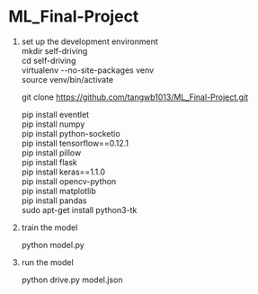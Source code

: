 # ML_Final-Project
1. set up the development environment  
   mkdir self-driving  
   cd self-driving  
   virtualenv --no-site-packages venv  
   source venv/bin/activate  

   git clone https://github.com/tangwb1013/ML_Final-Project.git  

   pip install eventlet  
   pip install numpy  
   pip install python-socketio  
   pip install tensorflow==0.12.1  
   pip install pillow  
   pip install flask  
   pip install keras==1.1.0  
   pip install opencv-python  
   pip install matplotlib  
   pip install pandas  
   sudo apt-get install python3-tk  

2. train the model  

   python model.py  

3. run the model  

   python drive.py model.json  
